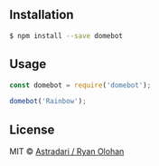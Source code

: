 ## Installation

```sh
$ npm install --save domebot
```

## Usage

```js
const domebot = require('domebot');

domebot('Rainbow');
```
## License

MIT © [Astradari / Ryan Olohan]()